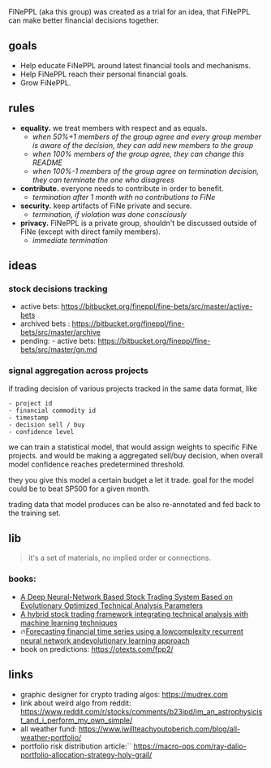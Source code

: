 FiNePPL (aka this group) was created as a trial for an idea, that FiNePPL can make better financial decisions together.

## goals

- Help educate FiNePPL around latest financial tools and mechanisms.
- Help FiNePPL reach their personal financial goals.
- Grow FiNePPL.

## rules

  - **equality.** we treat members with respect and as equals.
    - _when 50%+1 members of the group agree and every group member is aware of the decision, they can add new members to the group_
    - _when 100% members of the group agree, they can change this README_
    - _when 100%-1 members of the group agree on termination decision, they can terminate the one who disagrees_
- **contribute.** everyone needs to contribute in order to benefit.
    - _termination after 1 month with no contributions to FiNe_
- **security.** keep artifacts of FiNe private and secure.
    - _termination, if violation was done consciously_
- **privacy.** FiNePPL is a private group, shouldn't be discussed outside of FiNe (except with direct family members).
    - _immediate termination_

## ideas

### stock decisions tracking

- active bets: https://bitbucket.org/fineppl/fine-bets/src/master/active-bets
- archived bets : https://bitbucket.org/fineppl/fine-bets/src/master/archive
- pending: - active bets: https://bitbucket.org/fineppl/fine-bets/src/master/gn.md

### signal aggregation across projects

if trading decision of various projects tracked in the same data format, like

```
- project id
- financial commodity id
- timestamp
- decision sell / buy
- confidence level
```

we can train a statistical model, that would assign weights to specific FiNe projects.
and would be making a aggregated sell/buy decision, when overall model confidence reaches predetermined threshold.

they you give this model a certain budget a let it trade.
goal for the model could be to beat SP500 for a given month.

trading data that model produces can be also re-annotated and fed back to the training set.


## lib

> it's a set of materials, no implied order or connections.

### books:

- [A Deep Neural-Network Based Stock Trading System Based on Evolutionary Optimized Technical Analysis Parameters](https://reader.elsevier.com/reader/sd/pii/S1877050917318252?token=2F1D2BCB48BC93FDDF5A0420786430DC861D473757ECCBE4A7A9D51B4D32B480F02B2F012C0EB77F90097E09ACE67C81)
- [A hybrid stock trading framework integrating technical analysis with machine learning techniques](https://reader.elsevier.com/reader/sd/pii/S2405918815300179?token=B7451098336A73B508C76AF6888D156E687833B4077038DB7F3E6F9643AD8855C6B098233220904A4D3CC5CC1336AAEC)
- 🔥[Forecasting financial time series using a lowcomplexity recurrent neural network andevolutionary learning approach](https://reader.elsevier.com/reader/sd/pii/S1319157815000944?token=F38D985CB260B0D4BB66F5D3466A0784C79BFB291005935F090DD8E3A7D37EF54E455704DDC1AF7E62AA681EBFF060B4)
- book on predictions: https://otexts.com/fpp2/

## links

- graphic designer for crypto trading algos: https://mudrex.com
- link about weird algo from reddit: https://www.reddit.com/r/stocks/comments/b23jpd/im_an_astrophysicist_and_i_perform_my_own_simple/
- all weather fund: https://www.iwillteachyoutoberich.com/blog/all-weather-portfolio/
- portfolio risk distribution article:`` https://macro-ops.com/ray-dalio-portfolio-allocation-strategy-holy-grail/
